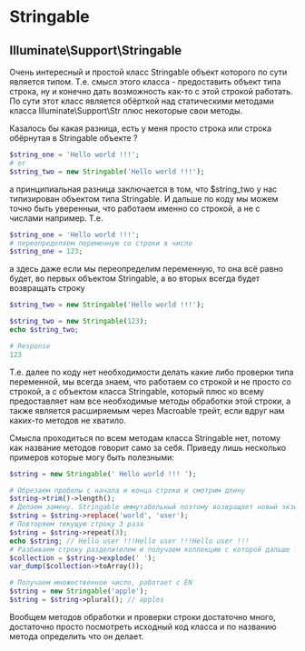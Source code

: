 # Stringable

## Illuminate\Support\Stringable

Очень интересный и простой класс Stringable объект которого по сути является типом. Т.е. смысл этого класса - предоставить
объект типа строка, ну и конечно дать возможность как-то с этой строкой работать. По сути этот класс является обёрткой над
статическими методами класса Illuminate\Support\Str плюс некоторые свои методы.

Казалось бы какая разница, есть у меня просто строка или строка обёрнутая в Stringable объекте ?
```php
$string_one = 'Hello world !!!';
# or
$string_two = new Stringable('Hello world !!!');
```

а принципиальная разница заключается в том, что $string_two у нас типизирован объектом типа Stringable. И дальше по коду
мы можем точно быть уверенныи, что работаем именно со строкой, а не с числами например. Т.е.

```php
$string_one = 'Hello world !!!';
# переопределяем переменную со строки в число
$string_one = 123;
```

а здесь даже если мы переопределим переменную, то она всё равно будет, во первых объектом Stringable,
а во вторых всегда будет возвращать строку
```php
$string_two = new Stringable('Hello world !!!');

$string_two = new Stringable(123);
echo $string_two;

# Response
123
```

Т.е. далее по коду нет необходимости делать какие либо проверки типа переменной, мы всегда знаем, что работаем со строкой
и не просто со строкой, а с объектом класса Stringable, который плюс ко всему предоставляет нам все необходимые
методы обработки этой строки, а также является расширяемым через Macroable трейт, если вдруг нам каких-то методов не хватило.

Смысла проходиться по всем методам класса Stringable нет, потому как название методов говорит само за себя.
Приведу лишь несколько примеров которые могу быть полезными:

```php
$string = new Stringable(' Hello world !!! ');

# Обрезаем пробелы с начала и конца строки и смотрим длину
$string->trim()->length();
# Делаем замену. Stringable иммутабельный поэтому возвращает новый экземпляр объекта
$string = $string->replace('world', 'user');
# Повторяем текущую строку 3 раза
$string = $string->repeat(3);
echo $string; // Hello user !!!Hello user !!!Hello user !!!
# Разбиваем строку разделителем и получаем коллекцию с которой дальше тоже очень удобно работать
$collection = $string->explode(' ');
var_dump($collection->toArray());

# Получаем множественное число, работает с EN
$string = new Stringable('apple');
$string = $string->plural(); // apples
```

Вообщем методов обработки и проверки строки достаточно много, достаточно просто посмотреть исходный код класса и по названию метода
определить что он делает.